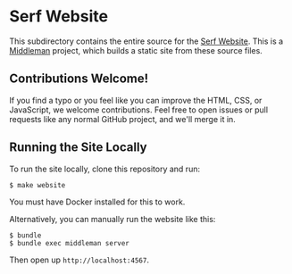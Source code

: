 # Serf Website

This subdirectory contains the entire source for the [Serf Website](https://www.serf.io/).
This is a [Middleman](http://middlemanapp.com) project, which builds a static
site from these source files.

## Contributions Welcome!

If you find a typo or you feel like you can improve the HTML, CSS, or
JavaScript, we welcome contributions. Feel free to open issues or pull
requests like any normal GitHub project, and we'll merge it in.

## Running the Site Locally

To run the site locally, clone this repository and run:

```shell
$ make website
```

You must have Docker installed for this to work.

Alternatively, you can manually run the website like this:

```shell
$ bundle
$ bundle exec middleman server
```

Then open up `http://localhost:4567`.
